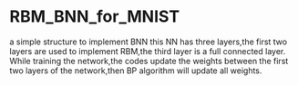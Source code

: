 # RBM_BNN_for_MNIST
a simple structure to implement BNN 
  this NN has three layers,the first two layers are used to implement RBM,the third layer is a full connected layer.<br>
  While training the network,the codes update the weights between the first two layers of the network,then BP algorithm will update all weights.<br>
